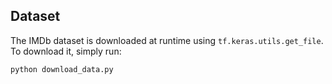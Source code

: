 ## Dataset
The IMDb dataset is downloaded at runtime using `tf.keras.utils.get_file`.
To download it, simply run:

```bash
python download_data.py

